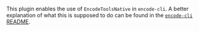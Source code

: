 This plugin enables the use of `EncodeToolsNative` in `encode-cli`. A better explanation of what this is supposed to
do can be found in the [`encode-cli` README](https://github.com/znetstar/encode-cli).
